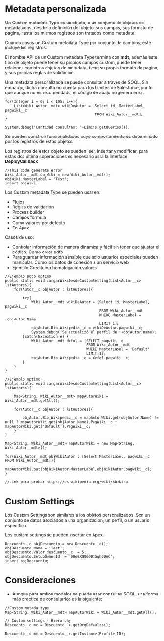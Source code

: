 # Metadata personalizada

Un Custom metadata Type es un objeto, o un conjunto de objetos de metadatados, desde la definición del objeto, sus campos, sus formato de pagina, hasta los mismos registros son tratados como metadata. 

Cuando pasas un Custom metadata Type por conjunto de cambios, este incluye los registros. 

El nombre API de un Custom metadata Type termina con **mdt**, además este tipo de objeto puede tener su propios campos custom, puede tener relaiones con otros objetos de metadata, tiene su propio formato de pagina, y sus propias reglas de validación. 

Una metadata personalizada se puede consultar a través de SOQL. Sin embargo, dicha consulta no cuenta para los Limites de Salesforce, por lo que aunque no es recomendado, el código de abajo no genera error.

```Apex
for(Integer i = 0; i < 105; i++){
    List<Wiki_Autor__mdt> wikiDeAutor = [Select id, MasterLabel, pagwiki__c 
                                         FROM Wiki_Autor__mdt]; 
}

System.debug('Cantidad consultas: '+Limits.getQueries());
```

Se pueden construir funcionalidades cuyo comportamiento es determinado por los registros de estos objetos. 

Los registros de estos objeto se pueden leer, insertar y modificar, para estas dos última soperaciones es necesario usra la interface **DeployCallback**

```Apex
//This code generate error
Wiki_Autor__mdt objWiki = new Wiki_Autor__mdt();
objWiki.MasterLabel = 'Test';
insert objWiki;
```

Los Custom metadata Type se pueden usar en:

- Flujos
- Reglas de validación
- Process builder
- Campos formula
- Como valores por defecto
- En Apex

Casos de uso:

- Controlar información de manera dinamica y fácil sin tener que ajustar el código. Como crear pdfs
- Para guardar información sensible que solo usuarios especiales pueden manipular. Como los datos de conexíón a un servicio web
- Ejemplo Creditcorp homologación valores


```Apex
//Ejemplo poco optimo
public static void cargarWikiDesdeCustomSetting(List<Autor__c> lstAutores){
    for(Autor__c objAutor : lstAutores){

        try{
            Wiki_Autor__mdt wikiDeAutor = [Select id, MasterLabel, pagwiki__c 
                                           FROM Wiki_Autor__mdt 
                                           WHERE MasterLabel = :objAutor.Name 
                                           LIMIT 1];
            objAutor.Bio_Wikipedia__c = wikiDeAutor.pagwiki__c;
            System.debug('Se actualizó el perfil de '+objAutor.name);
        }catch(Exception e) {
            Wiki_Autor__mdt defol = [SELECT pagwiki__c 
                                     FROM Wiki_Autor__mdt 
                                     WHERE MasterLabel = 'Default' 
                                     LIMIT 1];
            objAutor.Bio_Wikipedia__c = defol.pagwiki__c;
        }
    }
}
```   

```Apex
//Ejemplo optimo
public static void cargarWikiDesdeCustomSetting(List<Autor__c> lstAutores){

    Map<String, Wiki_Autor__mdt> mapAutorWiki = Wiki_Autor__mdt.getAll();

    for(Autor__c objAutor : lstAutores){

        objAutor.Bio_Wikipedia__c = mapAutorWiki.get(objAutor.Name) != null ? mapAutorWiki.get(objAutor.Name).PagWiki__c : mapAutorWiki.get('Default').PagWiki__c;
    }
}

Map<String, Wiki_Autor__mdt> mapAutorWiki = new Map<String, Wiki_Autor__mdt>();

for(Wiki_Autor__mdt objWikiAutor : [Select MasterLabel, pagwiki__c FROM Wiki_Autor__mdt]){
    mapAutorWiki.put(objWikiAutor.MasterLabel,objWikiAutor.pagwiki__c);
}

//Link para probar https://es.wikipedia.org/wiki/Shakira
```

# Custom Settings

Los Custom Settings son similares a los objetos personalizados. Son un conjunto de datos asociados a una organización, un perfil, o un usuario especifico.

Los custom settings se pueden insertar en Apex.

```Apex
Descuento__c objDescuento = new Descuento__c();
objDescuento.Name = 'Test';
objDescuento.Valor_descuento__c  = 5;
objDescuento.SetupOwnerId  = '00e8X000001Gqh6QAC';
insert objDescuento;
```

# Consideraciones

- Aunque para ambos modelos se puede usar consultas SOQL, una forma más practica de consultarlos es la siguiente:

```Apex
//Custom metada type
Map<String, Wiki_Autor__mdt> mapAutorWiki = Wiki_Autor__mdt.getAll();

// Custom settings - Hierarchy 
Descuento__c mc = Descuento__c.getOrgDefaults();

Descuento__c mc = Descuento__c.getInstance(Profile_ID);
```
